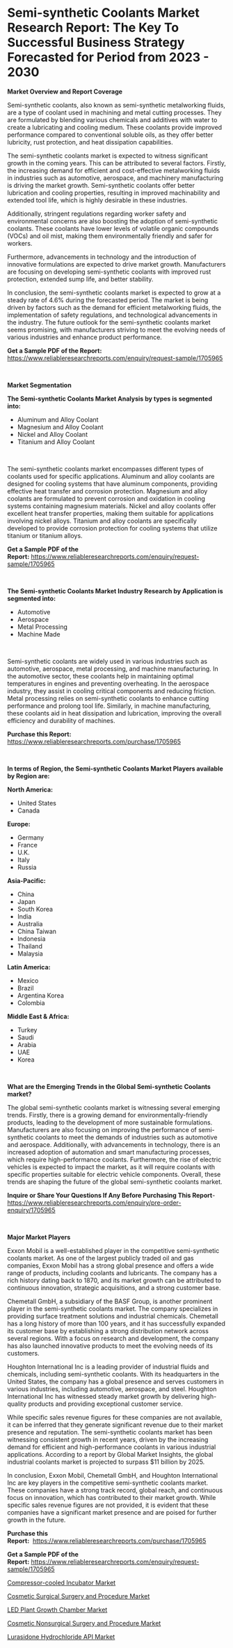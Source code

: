 <p><h1>Semi-synthetic Coolants Market Research Report: The Key To Successful Business Strategy Forecasted for Period from 2023 - 2030</h1></p><p><strong>Market Overview and Report Coverage</strong></p>
<p><p>Semi-synthetic coolants, also known as semi-synthetic metalworking fluids, are a type of coolant used in machining and metal cutting processes. They are formulated by blending various chemicals and additives with water to create a lubricating and cooling medium. These coolants provide improved performance compared to conventional soluble oils, as they offer better lubricity, rust protection, and heat dissipation capabilities.</p><p>The semi-synthetic coolants market is expected to witness significant growth in the coming years. This can be attributed to several factors. Firstly, the increasing demand for efficient and cost-effective metalworking fluids in industries such as automotive, aerospace, and machinery manufacturing is driving the market growth. Semi-synthetic coolants offer better lubrication and cooling properties, resulting in improved machinability and extended tool life, which is highly desirable in these industries.</p><p>Additionally, stringent regulations regarding worker safety and environmental concerns are also boosting the adoption of semi-synthetic coolants. These coolants have lower levels of volatile organic compounds (VOCs) and oil mist, making them environmentally friendly and safer for workers.</p><p>Furthermore, advancements in technology and the introduction of innovative formulations are expected to drive market growth. Manufacturers are focusing on developing semi-synthetic coolants with improved rust protection, extended sump life, and better stability.</p><p>In conclusion, the semi-synthetic coolants market is expected to grow at a steady rate of 4.6% during the forecasted period. The market is being driven by factors such as the demand for efficient metalworking fluids, the implementation of safety regulations, and technological advancements in the industry. The future outlook for the semi-synthetic coolants market seems promising, with manufacturers striving to meet the evolving needs of various industries and enhance product performance.</p></p>
<p><strong>Get a Sample PDF of the Report:</strong> <a href="https://www.reliableresearchreports.com/enquiry/request-sample/1705965">https://www.reliableresearchreports.com/enquiry/request-sample/1705965</a></p>
<p>&nbsp;</p>
<p><strong>Market Segmentation</strong></p>
<p><strong>The Semi-synthetic Coolants Market Analysis by types is segmented into:</strong></p>
<p><ul><li>Aluminum and Alloy Coolant</li><li>Magnesium and Alloy Coolant</li><li>Nickel and Alloy Coolant</li><li>Titanium and Alloy Coolant</li></ul></p>
<p>&nbsp;</p>
<p><p>The semi-synthetic coolants market encompasses different types of coolants used for specific applications. Aluminum and alloy coolants are designed for cooling systems that have aluminum components, providing effective heat transfer and corrosion protection. Magnesium and alloy coolants are formulated to prevent corrosion and oxidation in cooling systems containing magnesium materials. Nickel and alloy coolants offer excellent heat transfer properties, making them suitable for applications involving nickel alloys. Titanium and alloy coolants are specifically developed to provide corrosion protection for cooling systems that utilize titanium or titanium alloys.</p></p>
<p><strong>Get a Sample PDF of the Report:</strong>&nbsp;<a href="https://www.reliableresearchreports.com/enquiry/request-sample/1705965">https://www.reliableresearchreports.com/enquiry/request-sample/1705965</a></p>
<p>&nbsp;</p>
<p><strong>The Semi-synthetic Coolants Market Industry Research by Application is segmented into:</strong></p>
<p><ul><li>Automotive</li><li>Aerospace</li><li>Metal Processing</li><li>Machine Made</li></ul></p>
<p>&nbsp;</p>
<p><p>Semi-synthetic coolants are widely used in various industries such as automotive, aerospace, metal processing, and machine manufacturing. In the automotive sector, these coolants help in maintaining optimal temperatures in engines and preventing overheating. In the aerospace industry, they assist in cooling critical components and reducing friction. Metal processing relies on semi-synthetic coolants to enhance cutting performance and prolong tool life. Similarly, in machine manufacturing, these coolants aid in heat dissipation and lubrication, improving the overall efficiency and durability of machines.</p></p>
<p><strong>Purchase this Report:</strong>&nbsp; <a href="https://www.reliableresearchreports.com/purchase/1705965">https://www.reliableresearchreports.com/purchase/1705965</a></p>
<p>&nbsp;</p>
<p><strong>In terms of Region, the Semi-synthetic Coolants Market Players available by Region are:</strong></p>
<p>
    <p> <strong> North America: </strong>
        <ul>
            <li>United States</li>
            <li>Canada</li>
        </ul>
        </p> 
    <p> <strong> Europe: </strong>
        <ul>
            <li>Germany</li>
            <li>France</li>
            <li>U.K.</li>
            <li>Italy</li>
            <li>Russia</li>
        </ul>
        </p> 
    <p> <strong> Asia-Pacific: </strong>
        <ul>
            <li>China</li>
            <li>Japan</li>
            <li>South Korea</li>
            <li>India</li>
            <li>Australia</li>
            <li>China Taiwan</li>
            <li>Indonesia</li>
            <li>Thailand</li>
            <li>Malaysia</li>
        </ul>
        </p> 
    <p> <strong> Latin America: </strong>
        <ul>
            <li>Mexico</li>
            <li>Brazil</li>
            <li>Argentina Korea</li>
            <li>Colombia</li>
        </ul>
        </p> 
    <p> <strong> Middle East & Africa: </strong>
        <ul>
            <li>Turkey</li>
            <li>Saudi</li>
            <li>Arabia</li>
            <li>UAE</li>
            <li>Korea</li>
        </ul>
    </p>
    </p>
<p>&nbsp;</p>
<p><strong>What are the Emerging Trends in the Global Semi-synthetic Coolants market?</strong></p>
<p><p>The global semi-synthetic coolants market is witnessing several emerging trends. Firstly, there is a growing demand for environmentally-friendly products, leading to the development of more sustainable formulations. Manufacturers are also focusing on improving the performance of semi-synthetic coolants to meet the demands of industries such as automotive and aerospace. Additionally, with advancements in technology, there is an increased adoption of automation and smart manufacturing processes, which require high-performance coolants. Furthermore, the rise of electric vehicles is expected to impact the market, as it will require coolants with specific properties suitable for electric vehicle components. Overall, these trends are shaping the future of the global semi-synthetic coolants market.</p></p>
<p><strong>Inquire or Share Your Questions If Any Before Purchasing This Report</strong>- <a href="https://www.reliableresearchreports.com/enquiry/pre-order-enquiry/1705965">https://www.reliableresearchreports.com/enquiry/pre-order-enquiry/1705965</a></p>
<p>&nbsp;</p>
<p><strong>Major Market Players</strong></p>
<p><p>Exxon Mobil is a well-established player in the competitive semi-synthetic coolants market. As one of the largest publicly traded oil and gas companies, Exxon Mobil has a strong global presence and offers a wide range of products, including coolants and lubricants. The company has a rich history dating back to 1870, and its market growth can be attributed to continuous innovation, strategic acquisitions, and a strong customer base.</p><p>Chemetall GmbH, a subsidiary of the BASF Group, is another prominent player in the semi-synthetic coolants market. The company specializes in providing surface treatment solutions and industrial chemicals. Chemetall has a long history of more than 100 years, and it has successfully expanded its customer base by establishing a strong distribution network across several regions. With a focus on research and development, the company has also launched innovative products to meet the evolving needs of its customers.</p><p>Houghton International Inc is a leading provider of industrial fluids and chemicals, including semi-synthetic coolants. With its headquarters in the United States, the company has a global presence and serves customers in various industries, including automotive, aerospace, and steel. Houghton International Inc has witnessed steady market growth by delivering high-quality products and providing exceptional customer service.</p><p>While specific sales revenue figures for these companies are not available, it can be inferred that they generate significant revenue due to their market presence and reputation. The semi-synthetic coolants market has been witnessing consistent growth in recent years, driven by the increasing demand for efficient and high-performance coolants in various industrial applications. According to a report by Global Market Insights, the global industrial coolants market is projected to surpass $11 billion by 2025.</p><p>In conclusion, Exxon Mobil, Chemetall GmbH, and Houghton International Inc are key players in the competitive semi-synthetic coolants market. These companies have a strong track record, global reach, and continuous focus on innovation, which has contributed to their market growth. While specific sales revenue figures are not provided, it is evident that these companies have a significant market presence and are poised for further growth in the future.</p></p>
<p><strong>Purchase this Report:</strong>&nbsp;&nbsp;<a href="https://www.reliableresearchreports.com/purchase/1705965">https://www.reliableresearchreports.com/purchase/1705965</a></p>
<p></p>
<p><strong>Get a Sample PDF of the Report:</strong>&nbsp;<a href="https://www.reliableresearchreports.com/enquiry/request-sample/1705965">https://www.reliableresearchreports.com/enquiry/request-sample/1705965</a></p>
<p><p><a href="https://www.linkedin.com/pulse/compressor-cooled-incubator-market-research-report-unlocks-m5jcc/">Compressor-cooled Incubator Market</a></p><p><a href="https://medium.com/@mariliehowe/cosmetic-surgical-surgery-and-procedure-market-analysis-and-sze-forecasted-for-period-from-2023-to-be8f28edb4b6">Cosmetic Surgical Surgery and Procedure Market</a></p><p><a href="https://www.linkedin.com/pulse/led-plant-growth-chamber-market-size-share-global-analysis-y701c/">LED Plant Growth Chamber Market</a></p><p><a href="https://medium.com/@caligoldner/cosmetic-nonsurgical-surgery-and-procedure-market-exploring-market-share-market-trends-and-8a36953c5335">Cosmetic Nonsurgical Surgery and Procedure Market</a></p><p><a href="https://www.linkedin.com/pulse/lurasidone-hydrochloride-api-market-size-share-global-analysis-5ftqc/">Lurasidone Hydrochloride API Market</a></p></p>